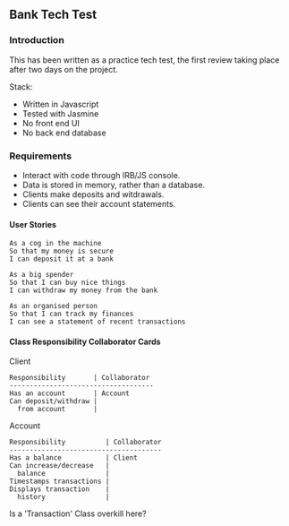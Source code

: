 ## Bank Tech Test

### Introduction

This has been written as a practice tech test, the first review taking place after two days on the project.

Stack:
* Written in Javascript
* Tested with Jasmine
* No front end UI
* No back end database

### Requirements

* Interact with code through IRB/JS console.
* Data is stored in memory, rather than a database.
* Clients make deposits and witdrawals.
* Clients can see their account statements.

#### User Stories

```
As a cog in the machine
So that my money is secure
I can deposit it at a bank
```
```
As a big spender
So that I can buy nice things
I can withdraw my money from the bank
```
```
As an organised person
So that I can track my finances
I can see a statement of recent transactions
```
#### Class Responsibility Collaborator Cards

Client

```
Responsibility       | Collaborator
------------------------------------
Has an account       | Account
Can deposit/withdraw |
  from account       |
```

Account

```
Responsibility          | Collaborator
--------------------------------------
Has a balance           | Client
Can increase/decrease   | 
  balance               |
Timestamps transactions |
Displays transaction    |
  history               |

```

Is a 'Transaction' Class overkill here?

